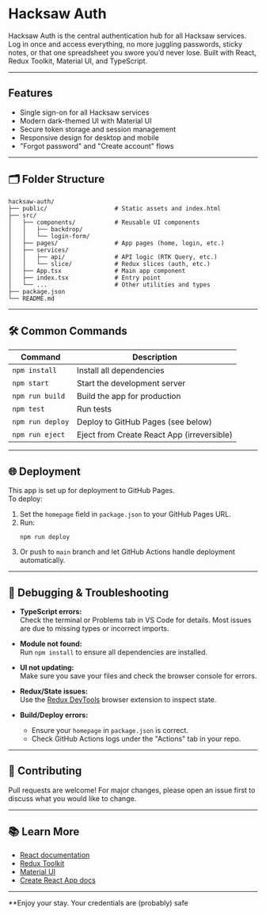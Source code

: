 # Hacksaw Auth

Hacksaw Auth is the central authentication hub for all Hacksaw services. Log in once and access everything, no more juggling passwords, sticky notes, or that one spreadsheet you swore you’d never lose. Built with React, Redux Toolkit, Material UI, and TypeScript.

---

## Features

- Single sign-on for all Hacksaw services
- Modern dark-themed UI with Material UI
- Secure token storage and session management
- Responsive design for desktop and mobile
- "Forgot password" and "Create account" flows

---

## 🗂️ Folder Structure

```
hacksaw-auth/
├── public/                   # Static assets and index.html
├── src/
│   ├── components/           # Reusable UI components
│   │   ├── backdrop/
│   │   └── login-form/
│   ├── pages/                # App pages (home, login, etc.)
│   ├── services/
│   │   ├── api/              # API logic (RTK Query, etc.)
│   │   └── slice/            # Redux slices (auth, etc.)
│   ├── App.tsx               # Main app component
│   ├── index.tsx             # Entry point
│   └── ...                   # Other utilities and types
├── package.json
└── README.md
```

---

## 🛠️ Common Commands

| Command              | Description                                  |
|----------------------|----------------------------------------------|
| `npm install`        | Install all dependencies                     |
| `npm start`          | Start the development server                 |
| `npm run build`      | Build the app for production                 |
| `npm test`           | Run tests                                    |
| `npm run deploy`     | Deploy to GitHub Pages (see below)           |
| `npm run eject`      | Eject from Create React App (irreversible)   |

---

## 🌐 Deployment

This app is set up for deployment to GitHub Pages.  
To deploy:

1. Set the `homepage` field in `package.json` to your GitHub Pages URL.
2. Run:
    ```
    npm run deploy
    ```
3. Or push to `main` branch and let GitHub Actions handle deployment automatically.

---

## 🐞 Debugging & Troubleshooting

- **TypeScript errors:**  
  Check the terminal or Problems tab in VS Code for details. Most issues are due to missing types or incorrect imports.

- **Module not found:**  
  Run `npm install` to ensure all dependencies are installed.

- **UI not updating:**  
  Make sure you save your files and check the browser console for errors.

- **Redux/State issues:**  
  Use the [Redux DevTools](https://github.com/reduxjs/redux-devtools) browser extension to inspect state.

- **Build/Deploy errors:**  
  - Ensure your `homepage` in `package.json` is correct.
  - Check GitHub Actions logs under the "Actions" tab in your repo.

---

## 🤝 Contributing

Pull requests are welcome! For major changes, please open an issue first to discuss what you would like to change.

---

## 📚 Learn More

- [React documentation](https://reactjs.org/)
- [Redux Toolkit](https://redux-toolkit.js.org/)
- [Material UI](https://mui.com/)
- [Create React App docs](https://facebook.github.io/create-react-app/docs/getting-started)

---

**Enjoy your stay. Your credentials are (probably) safe
